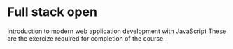 # Full stack open
Introduction to modern web application development with JavaScript
These are the exercize required for completion of the course.
